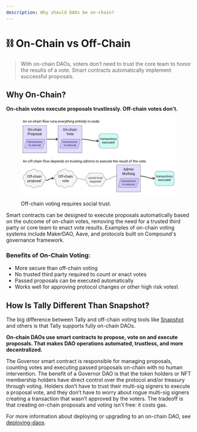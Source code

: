 ```yaml
---
description: Why should DAOs be on-chain?
---
```


# ⛓ On-Chain vs Off-Chain

> With on-chain DAOs, voters don’t need to trust the core team to honor the results of a vote. Smart contracts automatically implement successful proposals.

## Why On-Chain?

**On-chain votes execute proposals trustlessly. Off-chain votes don't.**

<figure><img src="../../.gitbook/assets/on-chain vs off-chain (1).jpg" alt=""><figcaption><p>Off-chain voting requires social trust.</p></figcaption></figure>

Smart contracts can be designed to execute proposals automatically based on the outcome of on-chain votes, removing the need for a trusted third party or core team to enact vote results. Examples of on-chain voting systems include MakerDAO, Aave, and protocols built on Compound's governance framework.

### **Benefits of On-Chain Voting:**

* More secure than off-chain voting
* No trusted third party required to count or enact votes
* Passed proposals can be executed automatically
* Works well for approving protocol changes or other high risk votes\


## How Is Tally Different Than Snapshot?

The big difference between Tally and off-chain voting tools like [Snapshot](https://snapshot.org/) and others is that Tally supports fully on-chain DAOs.

**On-chain DAOs use smart contracts to propose, vote on and execute proposals. That makes DAO operations automated, trustless, and more decentralized.**

The Governor smart contract is responsible for managing proposals, counting votes and executing passed proposals on-chain with no human intervention. The benefit of a Governor DAO is that the token holders or NFT membership holders have direct control over the protocol and/or treasury through voting. Holders don’t have to trust their multi-sig signers to execute a proposal vote, and they don’t have to worry about rogue multi-sig signers creating a transaction that wasn’t approved by the voters. The tradeoff is that creating on-chain proposals and voting isn't free: it costs gas.

For more information about deploying or upgrading to an on-chain DAO, see [deploying-daos](../../user-guides/deploying-daos/ "mention").

